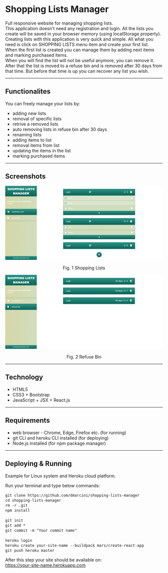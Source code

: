 # Shopping Lists Manager

Full responsive website for managing shopping lists.
<br>
This application doesn't need any registration and login.
All the lists you create will be saved in your browser memory
(using localStorage property).
<br>
Creating lists with this application is very quick and simple. 
All what you need is click on SHOPPING LISTS
menu item and create your first list.
<br>
When the first list is created you can manage them by adding next 
items and marking purchased items.
<br>
When you will find the list will not be useful anymore, you can remove it. 
After that the list is moved to a refuse bin and is removed 
after 30 days from that time. But before that time is up 
you can recover any list you wish.

---

## Functionalites

You can freely manage your lists by:
* adding new lists
* removal of specific lists
* retrive a removed lists
* auto removing lists in refuse bin after 30 days
* renaming lists
* adding items to list
* removal items from list
* updating the items in the list
* marking purchased items

---

## Screenshots

![](./src/assets/images/README/shopping-lists.PNG)
<p align="center">Fig. 1 Shopping Lists</p>

![](./src/assets/images/README/refuse-bin.PNG)
<p align="center">Fig. 2 Refuse Bin</p>

---

## Technology
* HTML5
* CSS3 + Bootstrap
* JavaScript + JSX + React.js

---

## Requirements
* web browser - Chrome, Edge, Firefox etc. (for running) 
* git CLI and heroku CLI installed (for deploying)
* Node.js installed (for npm package manager)

---

## Deploying & Running
Example for Linux system and Heroku cloud platform.

Run your terminal and type below commands: 
```
git clone https://github.com/dmarcini/shopping-lists-manager
cd shopping-lists-manager
rm -r .git
npm install

git init
git add *
git commit -m "Your commit name"

heroku login
heroku create your-site-name --buildpack mars/create-react-app
git push heroku master
```
After this step your site should be available on: <br>
https://your-site-name.herokuapp.com
